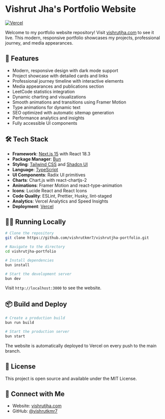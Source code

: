 # Vishrut Jha's Portfolio Website

[![Vercel](https://therealsujitk-vercel-badge.vercel.app/?app=vishrutjha-portfolio)](https://vercel.com/vishrutkmr7s-projects/vishrutjha-portfolio)

Welcome to my portfolio website repository! Visit [vishrutjha.com](https://vishrutjha.com) to see it live. This modern, responsive portfolio showcases my projects, professional journey, and media appearances.

## 🚀 Features

- Modern, responsive design with dark mode support
- Project showcase with detailed cards and links
- Professional journey timeline with interactive elements
- Media appearances and publications section
- LeetCode statistics integration
- Dynamic charting and visualizations
- Smooth animations and transitions using Framer Motion
- Type animations for dynamic text
- SEO optimized with automatic sitemap generation
- Performance analytics and insights
- Fully accessible UI components

## 🛠️ Tech Stack

- **Framework**: [Next.js 15](https://nextjs.org/) with React 18.3
- **Package Manager**: [Bun](https://bun.sh/)
- **Styling**: [Tailwind CSS](https://tailwindcss.com/) and [Shadcn UI](https://ui.shadcn.com/)
- **Language**: [TypeScript](https://www.typescriptlang.org/)
- **UI Components**: Radix UI primitives
- **Charts**: Chart.js with react-chartjs-2
- **Animations**: Framer Motion and react-type-animation
- **Icons**: Lucide React and React Icons
- **Code Quality**: ESLint, Prettier, Husky, lint-staged
- **Analytics**: Vercel Analytics and Speed Insights
- **Deployment**: [Vercel](https://vercel.com/)

## 🏃‍♂️ Running Locally

```bash
# Clone the repository
git clone https://github.com/vishrutkmr7/vishrutjha-portfolio.git

# Navigate to the directory
cd vishrutjha-portfolio

# Install dependencies
bun install

# Start the development server
bun dev
```

Visit `http://localhost:3000` to see the website.

## 📦 Build and Deploy

```bash
# Create a production build
bun run build

# Start the production server
bun start
```

The website is automatically deployed to Vercel on every push to the main branch.

## 📝 License

This project is open source and available under the MIT License.

## 🔗 Connect with Me

- Website: [vishrutjha.com](https://vishrutjha.com)
- GitHub: [@vishrutkmr7](https://github.com/vishrutkmr7)

